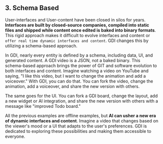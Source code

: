 ## 3. Schema Based

User-interfaces and User-content have been closed in silos for years. **Interfaces are built by closed-source companies, compiled into static files and shipped while content once edited is baked into binary formats**. This rigid approach makes it difficult to evolve interfaces and content or `offer real time dynamic interfaces and content`. GDI changes this by utilizing a schema-based approach.

In GDI, nearly every entity is defined by a schema, including data, UI, and generated content. A GDI video is a JSON, not a baked binary. This schema-based approach brings the power of GIT and software evolution to both interfaces and content. Imagine watching a video on YouTube and saying, "I like this video, but I want to change the animation and add a voiceover." With GDI, you can do that. You can fork the video, change the animation, add a voiceover, and share the new version with others.

The same goes for the UI. You can fork a GDI board, change the layout, add a new widget or AI integration, and share the new version with others with a message like "improved Todo board."

All the previous examples are offline examples, but **AI can usher a new era of dynamic interfaces and content**. Imagine a video that changes based on the viewer's mood or a UI that adapts to the user's preferences. GDI is dedicated to exploring these possibilities and making them accessible to everyone.
